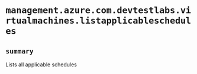 # `management.azure.com.devtestlabs.virtualmachines.listapplicableschedules`

## `summary`
Lists all applicable schedules


